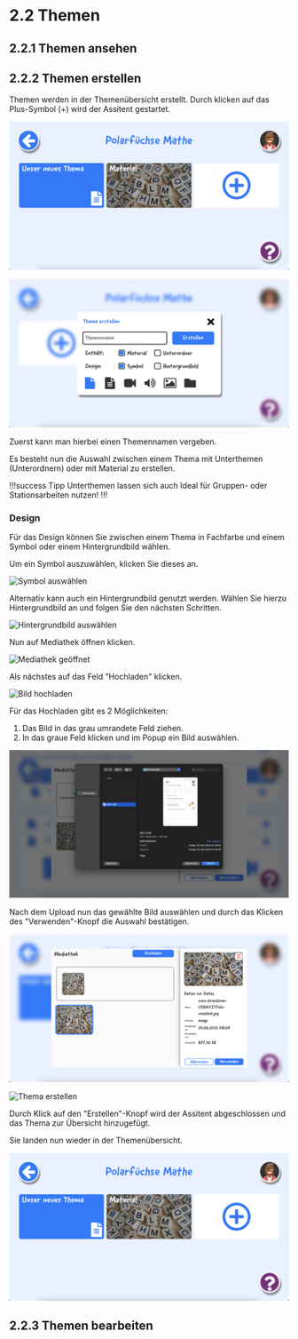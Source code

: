 # 2.2 Themen

## 2.2.1 Themen ansehen

## 2.2.2 Themen erstellen

Themen werden in der Themenübersicht erstellt. Durch klicken auf das Plus-Symbol (+) wird der Assitent gestartet.

![Themenübersicht](/static/lila/themen/Themenuebersicht.png)

![Thema erstellen](/static/lila/themen/Thema_erstellen.png)

Zuerst kann man hierbei einen Themennamen vergeben.

Es besteht nun die Auswahl zwischen einem Thema mit Unterthemen (Unterordnern) oder mit Material zu erstellen.

!!!success Tipp
Unterthemen lassen sich auch Ideal für Gruppen- oder Stationsarbeiten nutzen!
!!!

### Design

Für das Design können Sie zwischen einem Thema in Fachfarbe und einem Symbol oder einem Hintergrundbild wählen.

Um ein Symbol auszuwählen, klicken Sie dieses an.

![Symbol auswählen](/static/lila/themen/Thema_erstellen_%E2%80%93_Unterordner_Symbol.png)

Alternativ kann auch ein Hintergrundbild genutzt werden. Wählen Sie hierzu Hintergrundbild an und folgen Sie den nächsten Schritten.

![Hintergrundbild auswählen](/static/lila/themen/Thema_erstellen_%E2%80%93_Material.png)

Nun auf Mediathek öffnen klicken.

![Mediathek geöffnet](/static/lila/themen/Thema_erstellen_%E2%80%93_Mediathek.png)

Als nächstes auf das Feld "Hochladen" klicken.

![Bild hochladen](/static/lila/themen/Thema_erstellen_%E2%80%93_Bild_hochladen.png)

Für das Hochladen gibt es 2 Möglichkeiten:

1. Das Bild in das grau umrandete Feld ziehen.
2. In das graue Feld klicken und im Popup ein Bild auswählen.

![Bild auswählen (Hochladen) – Beispielbild](/static/lila/themen/Upload_Datei.png)

Nach dem Upload nun das gewählte Bild auswählen und durch das Klicken des "Verwenden"-Knopf die Auswahl bestätigen.

![Bild auswählen und verwenden](/static/lila/themen/Thema_erstellen_%E2%80%93_Bild_ausgew%C3%A4hlt.png)

![Thema erstellen](/static/lila/themen/Thema_erstellen_%E2%80%93_Material_fertig.png)

Durch Klick auf den "Erstellen"-Knopf wird der Assitent abgeschlossen und das Thema zur Übersicht hinzugefügt.

Sie landen nun wieder in der Themenübersicht.

![Themenübersicht](/static/lila/themen/Themenuebersicht.png)

## 2.2.3 Themen bearbeiten